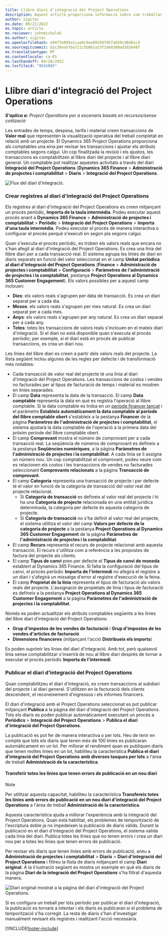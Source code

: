 ```yaml
---
title: Llibre diari d'integració del Project Operations
description: Aquest article proporciona informació sobre com treballar amb el diari d'integració al Project Operations.
author: sigitac
ms.date: 09/22/2022
ms.topic: article
ms.reviewer: johnmichalak
ms.author: sigitac
ms.openlocfilehash: e947fe895a1caa9c9ea092597957a859cd8d61c9
ms.sourcegitcommit: b1c26ea57be721c5b0b1a33f2de0380ad102648f
ms.translationtype: MT
ms.contentlocale: ca-ES
ms.lasthandoff: 09/20/2022
ms.locfileid: "9541065"
---
```

# <a name="integration-journal-in-project-operations"></a>Llibre diari d'integració del Project Operations

_**S'aplica a:** Project Operations per a escenaris basats en recursos/sense cotització_

Les entrades de temps, despesa, tarifa i material creen transaccions de **Valor real** que representen la visualització operativa del treball completat en relació amb un projecte. El Dynamics 365 Project Operations proporciona als comptables una eina per revisar les transaccions i ajustar els atributs comptables segons calgui. Un cop finalitzada la revisió i els ajustos, les transaccions es comptabilitzen al llibre diari del projecte i al llibre diari general. Un comptable pot realitzar aquestes activitats a través del diari **Integració del Project Operations** (**Dynamics 365 Finance** > **Administració de projectes i comptabilitat** > **Diaris** > **Integració del Project Operations**.

![Flux del diari d'integració.](./media/IntegrationJournal.png)

### <a name="create-records-in-the-project-operations-integration-journal"></a>Crear registres al diari d'integració del Project Operations

Els registres al diari d'integració del Project Operations es creen mitjançant un procés periòdic, **Importa de la taula intermèdia**. Podeu executar aquest procés anant a **Dynamics 365 Finance** > **Administració de projectes i comptabilitat** > **Periòdic** > **Integració del Project Operations** > **Importa d'una taula intermèdia**. Podeu executar el procés de manera interactiva o configurar el procés perquè s'executi en segon pla segons calgui.

Quan s'executa el procés periòdic, es troben els valors reals que encara no s'han afegit al diari d'integració del Project Operations. Es crea una línia del llibre diari per a cada transacció real.
El sistema agrupa les línies de diari en diaris separats en funció del valor seleccionat en el camp **Unitat periòdica al diari d'integració del Project Operations** (**Finance** > **Administració de projectes i comptabilitat** > **Configuració** > **Paràmetres de l'administració de projectes i la comptabilitat**, pestanya **Project Operations al Dynamics 365 Customer Engagement**). Els valors possibles per a aquest camp inclouen:

  - **Dies**: els valors reals s'agrupen per data de transacció. Es crea un diari separat per a cada dia.
  - **Mesos**: els valors reals s'agrupen per mes natural. Es crea un diari separat per a cada mes.
  - **Anys**: els valors reals s'agrupen per any natural. Es crea un diari separat per a cada any.
  - **Totes**: totes les transaccions de valors reals s'inclouen en el mateix diari d'integració. Si el diari no està disponible quan s'executa el procés periòdic; per exemple, si el diari està en procés de publicar transaccions, es crea un diari nou.

Les línies del llibre diari es creen a partir dels valors reals del projecte. La llista següent inclou algunes de les regles per defecte i de transformació més notables:

  - Cada transacció de valor real del projecte té una línia al diari d'integració del Project Operations. Les transaccions de costos i vendes no facturades per al tipus de facturació de temps i material es mostren en línies separades.
  - El camp **Data** representa la data de la transacció. El camp **Data comptable** representa la data en què es registra l'operació al llibre comptable. Si la data comptable es troba en un [període financer tancat](/dynamics365/finance/general-ledger/close-general-ledger-at-period-end) i el paràmetre **Estableix automàticament la data comptable al període del llibre comptable obert** s'estableix a la pestanya **Financer** de la pàgina **Paràmetres de l'administració de projectes i comptabilitat**, el sistema ajustarà la data comptable de l'operació a la primera data del pròxim període del llibre comptable obert.
  - El camp **Comprovant** mostra el número de comprovant per a cada transacció real. La seqüència de números de comprovant es defineix a la pestanya **Seqüències numèriques**, a la pàgina **Paràmetres de l'administració de projectes i la comptabilitat**. A cada línia se li assigna un número nou. Un cop comptabilitzat el comprovant, podeu veure com es relacionen els costos i les transaccions de vendes no facturades seleccionant **Comprovants relacionats** a la pàgina **Transacció de comprovant**.
  - El camp **Categoria** representa una transacció de projecte i per defecte té el valor en funció de la categoria de transacció del valor real del projecte relacionat.
    - Si **Categoria de transacció** es defineix al valor real del projecte i hi ha una **Categoria de projecte** relacionada en una entitat jurídica determinada, la categoria per defecte és aquesta categoria de projecte.
    - Si **Categoria de transacció** no s'ha definit al valor real del projecte, el sistema utilitza el valor del camp **Valors per defecte de la categoria de projecte** a la pestanya **Project Operations al Dynamics 365 Customer Engagement** de la pàgina **Paràmetres de l'administració de projectes i la comptabilitat**.
  - El camp **Recurs** representa el recurs de projecte relacionat amb aquesta transacció. El recurs s'utilitza com a referència a les propostes de factura del projecte als clients.
  - El camp **Tipus de canvi** pren per defecte el **Tipus de canvi de moneda** establert al Dynamics 365 Finance. Si falta la configuració del tipus de canvi, el procés periòdic **Importa de l'intermedi** no afegirà el registre a un diari i s'afegirà un missatge d'error al registre d'execució de la feina.
  - El camp **Propietat de la línia** representa el tipus de facturació als valors reals del projecte. L'assignació de propietats de línia i tipus de facturació es defineix a la pestanya **Project Operations al Dynamics 365 Customer Engagement** a la pàgina **Paràmetres de l'administració de projectes i la comptabilitat**.

Només es poden actualitzar els atributs comptables següents a les línies del llibre diari d'integració del Project Operations:

- **Grup d'impostos de les vendes de facturació** i **Grup d'impostos de les vendes d'articles de facturació**
- **Dimensions financeres** (mitjançant l'acció **Distribueix els imports**)

Es poden suprimir les línies del diari d'integració. Amb tot, però qualsevol línia sense comptabilitzar s'inserirà de nou al llibre diari després de tornar a executar el procés periòdic **Importa de l'intermedi**.

### <a name="post-the-project-operations-integration-journal"></a>Publicar el diari d'integració del Project Operations

Quan comptabilitzeu el diari d'integració, es creen transaccions al subdiari del projecte i al diari general. S'utilitzen en la facturació dels clients descendent, el reconeixement d'ingressos i els informes financers.

El diari d'integració amb el Project Operations seleccionat es pot publicar mitjançant **Publica** a la pàgina del diari d'integració del Project Operations. Tots els diaris es poden publicar automàticament executant un procés a **Periódics** > **Integració del Project Operations** > **Publica el diari d'integració del Project Operations**.

La publicació es pot fer de manera interactiva o per lots. Heu de tenir en compte que tots els diaris que tenen més de 100 línies es publicaran automàticament en un lot. Per millorar el rendiment quan es publiquen diaris que tenen moltes línies en un lot, habiliteu la característica **Publica el diari d'integració del Project Operations amb diverses tasques per lots** a l'àrea de treball **Administració de la característica**. 

#### <a name="transfer-all-lines-that-have-posting-errors-to-a-new-journal"></a>Transferir totes les línies que tenen errors de publicació en un nou diari

> [!NOTE]
> Per utilitzar aquesta capacitat, habiliteu la característica **Transfereix totes les línies amb errors de publicació en un nou diari d'integració del Project Operations** a l'àrea de treball **Administració de la característica**.

Aquesta característica ajuda a millorar l'experiència amb la integració del Project Operations. Quan està habilitat, els problemes de temporització de l'escriptura doble ja no impedeixen la publicació de diaris vàlids. Durant la publicació en el diari d'integració del Project Operations, el sistema valida cada línia del diari. Publica totes les línies que no tenen errors i crea un diari nou per a totes les línies que tenen errors de publicació.

Per revisar els diaris que tenen línies amb errors de publicació, aneu a **Administració de projectes i comptabilitat** \> **Diaris** \> **Diari d'integració del Project Operations** i filtreu la llista de diaris mitjançant el camp **Diari original**. A la il·lustració següent es mostra un exemple en què els diaris de la pàgina **Diari de la integració del Project Operations** s'ha filtrat d'aquesta manera.

![Diari original mostrat a la pàgina del diari d'integració del Project Operations.](./media/transferLines-originalJournal.png)

Si es configura un treball per lots periòdic per publicar el diari d'integració, la publicació es tornarà a intentar i els diaris es publicaran si el problema de temporització s'ha corregit. La resta de diaris s'han d'investigar manualment revisant els registres i realitzant l'acció necessària.

[!INCLUDE[footer-include](../includes/footer-banner.md)]
